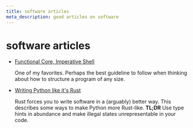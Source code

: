 ```yaml
---
title: software articles
meta_description: good articles on software
---
```


# software articles

- [Functional Core, Imperative Shell](https://www.destroyallsoftware.com/screencasts/catalog/functional-core-imperative-shell/)

  One of my favorites. Perhaps the best guideline to follow when thinking about
  how to structure a program of any size.

- [Writing Python like it's Rust](https://kobzol.github.io/rust/python/2023/05/20/writing-python-like-its-rust.html)

  Rust forces you to write software in a (arguably) better way. This describes
  some ways to make Python more Rust-like. **TL;DR** Use type hints in abundance
  and make illegal states unrepresentable in your code.
